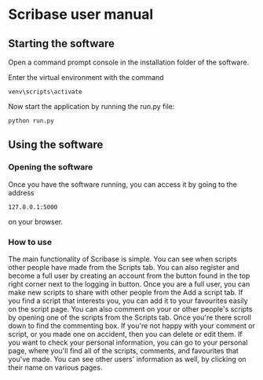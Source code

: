 # Scribase user manual

## Starting the software
Open a command prompt console in the installation folder of the software.

Enter the virtual environment with the command

`venv\scripts\activate`

Now start the application by running the run.py file:

`python run.py`



## Using the software

### Opening the software
Once you have the software running, you can access it by going to the address

`127.0.0.1:5000`

on your browser.

### How to use

The main functionality of Scribase is simple. You can see when scripts other people have made from the Scripts tab. You can also register and become a full user by creating an account from the button found in the top right corner next to the logging in button. Once you are a full user, you can make new scripts to share with other people from the Add a script tab. If you find a script that interests you, you can add it to your favourites easily on the script page. You can also comment on your or other people's scripts by opening one of the scripts from the Scripts tab. Once you're there scroll down to find the commenting box. If you're not happy with your comment or script, or you made one on accident, then you can delete or edit them. If you want to check your personal information, you can go to your personal page, where you'll find all of the scripts, comments, and favourites that you've made. You can see other users' information as well, by clicking on their name on various pages.
